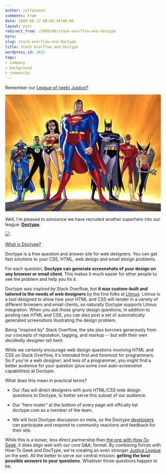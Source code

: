 ```yaml
---
author: jeffatwood
comments: true
date: 2009-08-12 08:05:34+00:00
layout: post
redirect_from: /2009/08/stack-overflow-and-doctype
hero: 
slug: stack-overflow-and-doctype
title: Stack Overflow and Doctype
wordpress_id: 1832
tags:
- company
- background
- community
---
```



Remember our [League of (web) Justice?](http://blog.stackoverflow.com/2009/07/why-cant-you-have-just-one-site/)



![justice-league-small](/images/wordpress/justice-league-small.jpg)





Well, I'm pleased to announce we have recruited another superhero into our league: **[Doctype](http://doctype.com)**.



[![](http://blog.stackoverflow.com/wp-content/uploads/doctype-logo.jpg)](http://doctype.com)



[What is Doctype?](http://doctype.com/about)





>
Doctype is a free question and answer site for web designers. You can get fast solutions to your CSS, HTML, web design and email design problems.

> 
> 
For each question, **Doctype can generate screenshots of your design on any browser or email client**. This makes it much easier for other people to see the problem and help you fix it.






Doctype was _inspired by_ Stack Overflow, but **it was custom-built and tailored to the needs of web designers** by the fine folks at [Litmus](http://litmusapp.com/). Litmus is a tool designed to show how your HTML and CSS will render in a variety of different browsers and email clients, so naturally Doctype supports Litmus integration. When you ask those gnarly design questions, in addition to posting raw HTML and CSS, you can _also_ post a set of automatically generated screenshots illustrating the design problem.



Being "inspired by" Stack Overflow, the site also borrows generously from our concepts of reputation, tagging, and markup -- but with their own decidedly designer-ish bent.



While we certainly encourage web design questions involving HTML and CSS on Stack Overflow, it's intended first and foremost for programmers. So if you're a web _designer_, and less of a programmer, you might find a better audience for your question (plus some cool auto-screenshot capabilities) at Doctype.



What does this mean in practical terms?







  * Our /faq will direct designers with pure HTML/CSS web design questions to Doctype, to better serve this subset of our audience.

  * Our “hero roster” at the bottom of every page will offically list doctype.com as a member of the team. 

  * We will host Doctype discussion on meta, so the Doctype [developers](http://stackoverflow.com/users/20345/davidsmalley) can participate and respond to community reactions and feedback for their site. 




While this is a looser, less direct partnership than [the one with How-To Geek](http://blog.stackoverflow.com/2009/07/howtogeek-and-stack-overflow/), it does align well with our core Q&A; format. By combining forces with How-To Geek and DocType, we're creating an even stronger [Justice League](http://en.wikipedia.org/wiki/Justice_League) on the web. All the better to serve our central mission: **getting the best possible answers to your questions**. Whatever those questions happen to be.

